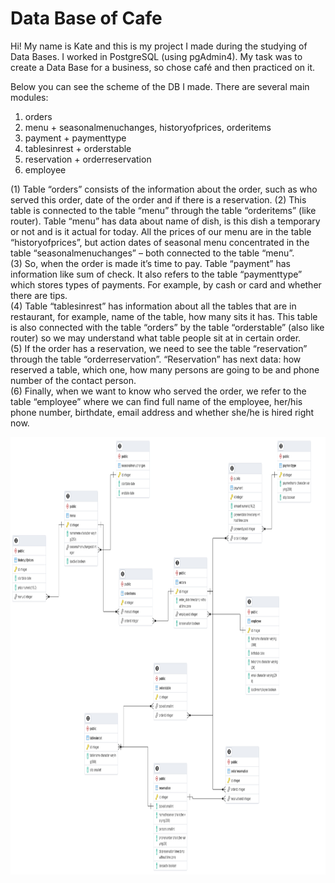 # Data Base of Cafe
Hi! My name is Kate and this is my project I made during the studying of Data Bases. I worked in PostgreSQL (using pgAdmin4).
My task was to create a Data Base for a business, so chose café and then practiced on it.

Below you can see the scheme of the DB I made. There are several main modules:
1)	orders
2)	menu + seasonalmenuchanges, historyofprices, orderitems
3)	payment + paymenttype
4)	tablesinrest + orderstable
5)	reservation + orderreservation
6)	employee

(1) Table “orders” consists of the information about the order, such as who served this order, date of the order and if there is a reservation. (2) This table is connected to the table “menu” through the table “orderitems” (like router). Table “menu” has data about name of dish, is this dish a temporary or not and is it actual for today. All the prices of our menu are in the table “historyofprices”, but action dates of seasonal menu concentrated in the table “seasonalmenuchanges” – both connected to the table “menu”. 
<br>(3) So, when the order is made it’s time to pay. Table “payment” has information like sum of check. It also refers to the table “paymenttype” which stores types of payments. For example, by cash or card and whether there are tips.
<br>(4) Table “tablesinrest” has information about all the tables that are in restaurant, for example, name of the table, how many sits it has. This table is also connected with the table “orders” by the table “orderstable” (also like router) so we may understand what table people sit at in certain order.
<br>(5) If the order has a reservation, we need to see the table “reservation” through the table “orderreservation”. “Reservation” has next data: how reserved a table, which one, how many persons are going to be and phone number of the contact person.
<br>(6) Finally, when we want to know who served the order, we refer to the table “employee” where we can find full name of the employee, her/his phone number, birthdate, email address and whether she/he is hired right now.

<div align="center"><img height="700" src="Tables.pgerd.png"  /></div> 
